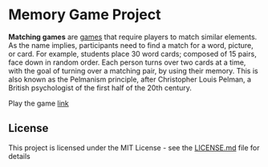 
# Memory Game Project
**Matching games** are [games](https://en.wikipedia.org/wiki/Game "Game") that require players to match similar elements. As the name implies, participants need to find a match for a word, picture, or card. For example, students place 30 word cards; composed of 15 pairs, face down in random order. Each person turns over two cards at a time, with the goal of turning over a matching pair, by using their memory. This is also known as the Pelmanism principle, after Christopher Louis Pelman, a British psychologist of the first half of the 20th century.


Play the game [link](https://fend-project-memory-game.netlify.com/)

## License

This project is licensed under the MIT License - see the  [LICENSE.md]([https://github.com/yasir-albardawil/fend-project-memory-game/blob/master/LICENSE](https://github.com/yasir-albardawil/fend-project-memory-game/blob/master/LICENSE))  file for details
